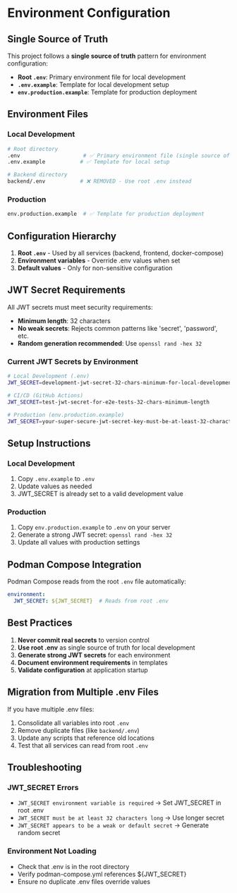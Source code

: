 # Environment Configuration

## Single Source of Truth

This project follows a **single source of truth** pattern for environment configuration:

- **Root `.env`**: Primary environment file for local development
- **`.env.example`**: Template for local development setup
- **`env.production.example`**: Template for production deployment

## Environment Files

### Local Development
```bash
# Root directory
.env                    # ✅ Primary environment file (single source of truth)
.env.example           # ✅ Template for local setup

# Backend directory  
backend/.env           # ❌ REMOVED - Use root .env instead
```

### Production
```bash
env.production.example  # ✅ Template for production deployment
```

## Configuration Hierarchy

1. **Root `.env`** - Used by all services (backend, frontend, docker-compose)
2. **Environment variables** - Override .env values when set
3. **Default values** - Only for non-sensitive configuration

## JWT Secret Requirements

All JWT secrets must meet security requirements:
- **Minimum length**: 32 characters
- **No weak secrets**: Rejects common patterns like 'secret', 'password', etc.
- **Random generation recommended**: Use `openssl rand -hex 32`

### Current JWT Secrets by Environment

```bash
# Local Development (.env)
JWT_SECRET=development-jwt-secret-32-chars-minimum-for-local-development

# CI/CD (GitHub Actions)
JWT_SECRET=test-jwt-secret-for-e2e-tests-32-chars-minimum-length

# Production (env.production.example)
JWT_SECRET=your-super-secure-jwt-secret-key-must-be-at-least-32-characters-long
```

## Setup Instructions

### Local Development
1. Copy `.env.example` to `.env`
2. Update values as needed
3. JWT_SECRET is already set to a valid development value

### Production
1. Copy `env.production.example` to `.env` on your server
2. Generate a strong JWT secret: `openssl rand -hex 32`
3. Update all values with production settings

## Podman Compose Integration

Podman Compose reads from the root `.env` file automatically:
```yaml
environment:
  JWT_SECRET: ${JWT_SECRET}  # Reads from root .env
```

## Best Practices

1. **Never commit real secrets** to version control
2. **Use root .env** as single source of truth for local development
3. **Generate strong JWT secrets** for each environment
4. **Document environment requirements** in templates
5. **Validate configuration** at application startup

## Migration from Multiple .env Files

If you have multiple .env files:
1. Consolidate all variables into root `.env`
2. Remove duplicate files (like `backend/.env`)
3. Update any scripts that reference old locations
4. Test that all services can read from root `.env`

## Troubleshooting

### JWT_SECRET Errors
- `JWT_SECRET environment variable is required` → Set JWT_SECRET in root .env
- `JWT_SECRET must be at least 32 characters long` → Use longer secret
- `JWT_SECRET appears to be a weak or default secret` → Generate random secret

### Environment Not Loading
- Check that .env is in the root directory
- Verify podman-compose.yml references ${JWT_SECRET}
- Ensure no duplicate .env files override values

